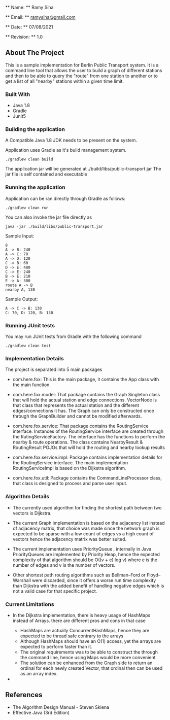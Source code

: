 ** Name: ** Ramy Siha

** Email: ** ramysiha@gmail.com

** Date: ** 07/08/2021

** Revision: ** 1.0

## About The Project

This is a sample implementation for Berlin Public Transport system. It is a command line tool that allows the user to build a graph of 
different stations and then to be able to query the "route" from one station to another or to get a list of all "nearby" stations within a given time limit.

### Built With
- Java 1.8
- Gradle 
- Junit5


### Building the application

A Compatible Java 1.8 JDK needs to be present on the system.

Application uses Gradle as it's build management system. 

` ./gradlew clean build `

The application jar will be generated at ./build/libs/public-transport.jar
The jar file is self contained and executable

### Running the application

Application can be ran directly through Gradle as follows:

` ./gradlew clean run `

You can also invoke the jar file directly as

` java -jar ./build/libs/public-transport.jar `

Sample Input:

```
8
A -> B: 240
A -> C: 70
A -> D: 120
C -> B: 60
D -> E: 480
C -> E: 240
B -> E: 210
E -> A: 300
route A -> B
nearby A, 130

```

Sample Output:

```
A -> C -> B: 130
C: 70, D: 120, B: 130

```

### Running JUnit tests

You may run JUnit tests from Gradle with the following command

` ./gradlew clean test `

      
### Implementation Details

The project is separated into 5 main packages

- com.here.fox: This is the main package, it contains the App class with the main function.


- com.here.fox.model: That package contains the Graph Singleton class that will hold the actual station and edge connections.
VectorNode is that class that represents the actual station and the different edges/connections it has. The Graph can only be constructed
once through the GraphBuilder and cannot be modified afterwards.


- com.here.fox.service: That package contains the RoutingService interface. Instances of the RoutingService interface are created through the RutingServiceFactory. The interface has the functions to perform the nearby & route operations.
The class contains NearbyResult & RoutingResult POJOs that will hold the routing and nearby lookup results


- com.here.fox.service.impl: Package contains implementation details for the RoutingService interface. The main implementation RoutingServiceImpl is based on the Dijkstra algorithm.


- com.here.fox.util: Package contains the CommandLineProcessor class, that class is designed to process and parse user input.


### Algorithm Details

- The currently used algorithm for finding the shortest path between two vectors is Dijkstra. 

- The current Graph implementation is based on the adjacency list instead of adjacency matrix, that choice was made since the network
graph is expected to be sparse with a low count of edges vs a high count of vectors hence the adjacency matrix was better suited.

- The current implementation uses PriorityQueue , internally in Java PriorityQueues are implemented by Priority Heap, hence the expected complexity of that algorithm should be O((v + e) log v) where e is the number of edges and v is the number of vectors. 

- Other shortest path routing algorithms such as Bellman–Ford or Floyd–Warshall were discarded, since it offers a worse run time complexity than Dijkstra with the added benefit of handling negative edges which is not a valid case for that specific project. 

### Current Limitations

- In the Dijkstra implementation, there is heavy usage of HashMaps instead of Arrays. there are different pros and cons in that case
    - HashMaps are actually ConcurrentHashMaps, hence they are expected to be thread safe contrary to the arrays
    - Although HashMaps should have an O(1) access, yet the arrays are expected to perform faster than it.
    - The original requirements was to be able to construct the through the command line, hence using Maps would be more convenient 
    - The solution can be enhanced from the Graph side to return an ordinal for each newly created Vector, that ordinal then
    can be used as an array index.
    
    
- 

## References

- The Algorithm Design Manual - Steven Skiena
- Effective Java (3rd Edition)


